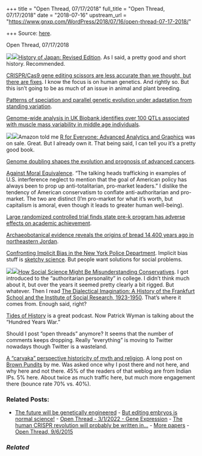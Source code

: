 +++
title = "Open Thread, 07/17/2018"
full_title = "Open Thread, 07/17/2018"
date = "2018-07-16"
upstream_url = "https://www.gnxp.com/WordPress/2018/07/16/open-thread-07-17-2018/"

+++
Source: [here](https://www.gnxp.com/WordPress/2018/07/16/open-thread-07-17-2018/).

Open Thread, 07/17/2018

[![](https://i0.wp.com/www.gnxp.com/WordPress/wp-content/uploads/2018/07/ahistoryofjapan.jpeg?resize=180%2C280&ssl=1)![](https://i0.wp.com/www.gnxp.com/WordPress/wp-content/uploads/2018/07/ahistoryofjapan.jpeg?resize=180%2C280&ssl=1)](https://www.amazon.com/exec/obidos/ASIN/B005LPUEPK/geneexpressio-20/ref=as_at/?imprToken=Lbz8sws6-RaaPs9telv5Og&slotNum=0&creativeASIN=B073NP8WT3&linkCode=w61&imprToken=m0OZklw2PrvfVdj7GKuBrQ&slotNum=56)[History of Japan: Revised Edition](https://www.amazon.com/exec/obidos/ASIN/B005LPUEPK/geneexpressio-20/ref=as_at/?imprToken=Lbz8sws6-RaaPs9telv5Og&slotNum=0&creativeASIN=B073NP8WT3&linkCode=w61&imprToken=m0OZklw2PrvfVdj7GKuBrQ&slotNum=56). As I said, a pretty good and short history. Recommended.

[CRISPR/Cas9 gene editing scissors are less accurate than we thought, but there are fixes](https://theconversation.com/crispr-cas9-gene-editing-scissors-are-less-accurate-than-we-thought-but-there-are-fixes-100007). I know the focus is on human genetics. And rightly so. But this isn’t going to be as much of an issue in animal and plant breeding.

[Patterns of speciation and parallel genetic evolution under adaptation from standing variation](https://www.biorxiv.org/content/early/2018/07/16/368324).

[Genome-wide analysis in UK Biobank identifies over 100 QTLs associated with muscle mass variability in middle age individuals](https://www.biorxiv.org/content/early/2018/07/16/370312).

[![](https://i0.wp.com/www.gnxp.com/WordPress/wp-content/uploads/2018/07/Rforeveryone.jpeg?resize=200%2C252&ssl=1)![](https://i0.wp.com/www.gnxp.com/WordPress/wp-content/uploads/2018/07/Rforeveryone.jpeg?resize=200%2C252&ssl=1)](https://www.amazon.com/exec/obidos/ASIN/013454692X/geneexpressio-20/ref=as_at?creativeASIN=B073NP8WT3&linkCode=w61&imprToken=G2XuSnbbF0BLN6tNTKPjJA&slotNum=54)Amazon told me [R for Everyone: Advanced Analytics and Graphics](https://www.amazon.com/exec/obidos/ASIN/013454692X/geneexpressio-20/ref=as_at?creativeASIN=B073NP8WT3&linkCode=w61&imprToken=G2XuSnbbF0BLN6tNTKPjJA&slotNum=54) was on sale. Great. But I already own it. That being said, I can tell you it’s a pretty good book.

[Genome doubling shapes the evolution and prognosis of advanced cancers](https://www.nature.com/articles/s41588-018-0165-1).

[Against Moral Equivalence](https://www.nationalreview.com/corner/donald-trump-vladimir-putin-against-moral-equivalence/). “The talking heads trafficking in examples of U.S. interference neglect to mention that the goal of American policy has always been to prop up anti-totalitarian, pro-market leaders.” I dislike the tendency of American conservatism to conflate anti-authoritarian and pro-market. The two are distinct (I’m pro-market for what it’s worth, but capitalism is amoral, even though it leads to greater human well-being).

[Large randomized controlled trial finds state pre-k program has adverse effects on academic achievement](http://www.straighttalkonevidence.org/2018/07/16/large-randomized-controlled-trial-finds-state-pre-k-program-has-adverse-effects-on-academic-achievement/).

[Archaeobotanical evidence reveals the origins of bread 14,400 years ago in northeastern Jordan](http://www.pnas.org/content/early/2018/07/10/1801071115).

[Confronting Implicit Bias in the New York Police Department](https://www.nytimes.com/2018/07/15/nyregion/bias-training-police.html). Implicit bias stuff is [sketchy science](https://www.thecut.com/2017/01/psychologys-racism-measuring-tool-isnt-up-to-the-job.html). But people want solutions for social problems.

[![](https://i0.wp.com/www.gnxp.com/WordPress/wp-content/uploads/2018/07/thedialecticalimagination.jpeg?resize=184%2C274&ssl=1)![](https://i0.wp.com/www.gnxp.com/WordPress/wp-content/uploads/2018/07/thedialecticalimagination.jpeg?resize=184%2C274&ssl=1)](https://www.amazon.com/exec/obidos/ASIN/B007CJLZWE/geneexpressio-20/ref=as_at/?imprToken=Mnvq45B.9qIqwVQ3a6fe7g&slotNum=0&creativeASIN=B073NP8WT3&linkCode=w61&imprToken=m0OZklw2PrvfVdj7GKuBrQ&slotNum=56)[How Social Science Might Be Misunderstanding Conservatives](http://nymag.com/daily/intelligencer/2018/07/how-social-science-might-be-misunderstanding-conservatives.html?utm_source=nym&utm_medium=f1&utm_campaign=feed-part). I got introduced to the “authoritarian personality” in college. I didn’t think much about it, but over the years it seemed pretty clearly a bit rigged. But whatever. Then I read [The Dialectical Imagination: A History of the Frankfurt School and the Institute of Social Research, 1923-1950](https://www.amazon.com/exec/obidos/ASIN/B007CJLZWE/geneexpressio-20/ref=as_at/?imprToken=Mnvq45B.9qIqwVQ3a6fe7g&slotNum=0&creativeASIN=B073NP8WT3&linkCode=w61&imprToken=m0OZklw2PrvfVdj7GKuBrQ&slotNum=56). That’s where it comes from. Enough said, right?

[Tides of History](https://wondery.com/shows/tides-of-history/) is a great podcast. Now Patrick Wyman is talking about the “Hundred Years War.”

Should I post “open threads” anymore? It seems that the number of comments keeps dropping. Really “everything” is moving to Twitter nowadays though Twitter is a wasteland.

[A “carvaka” perspective historicity of myth and religion](http://www.brownpundits.com/2018/07/17/a-carvaka-perspective-historicity-of-myth-and-religion/). A long post on [Brown Pundits](A%20“carvaka”%20perspective%20historicity%20of%20myth%20and%20religion%20) by me. Was asked once why I post there and not here, and why here and not there. 45% of the readers of that weblog are from Indian IPs. 5% here. About twice as much traffic here, but much more engagement there (bounce rate 70% vs. 40%).

### Related Posts:

- [The future will be genetically
  engineered](https://www.gnxp.com/WordPress/2017/07/26/the-future-will-be-genetically-engineered/) - [But editing embryos is normal
  science!](https://www.gnxp.com/WordPress/2017/08/02/but-editing-embryos-is-normal-science/) - [Open Thread - 3/1/2022 - Gene
  Expression](https://www.gnxp.com/WordPress/2022/02/28/open-thread-3-1-2022-gene-expression/) - [The human CRISPR revolution will probably be written
  in…](https://www.gnxp.com/WordPress/2018/11/25/the-human-crispr-revolution-will-probably-be-written-in-chinese/) - [More papers](https://www.gnxp.com/WordPress/2006/08/18/more-papers/) - [Open Thread,
  9/6/2015](https://www.gnxp.com/WordPress/2015/09/06/open-thread-962015/)

### *Related*

[](https://www.addtoany.com/add_to/facebook?linkurl=https%3A%2F%2Fwww.gnxp.com%2FWordPress%2F2018%2F07%2F16%2Fopen-thread-07-17-2018%2F&linkname=Open%20Thread%2C%2007%2F17%2F2018 "Facebook")[](https://www.addtoany.com/add_to/twitter?linkurl=https%3A%2F%2Fwww.gnxp.com%2FWordPress%2F2018%2F07%2F16%2Fopen-thread-07-17-2018%2F&linkname=Open%20Thread%2C%2007%2F17%2F2018 "Twitter")[](https://www.addtoany.com/add_to/email?linkurl=https%3A%2F%2Fwww.gnxp.com%2FWordPress%2F2018%2F07%2F16%2Fopen-thread-07-17-2018%2F&linkname=Open%20Thread%2C%2007%2F17%2F2018 "Email")[](https://www.addtoany.com/share)
